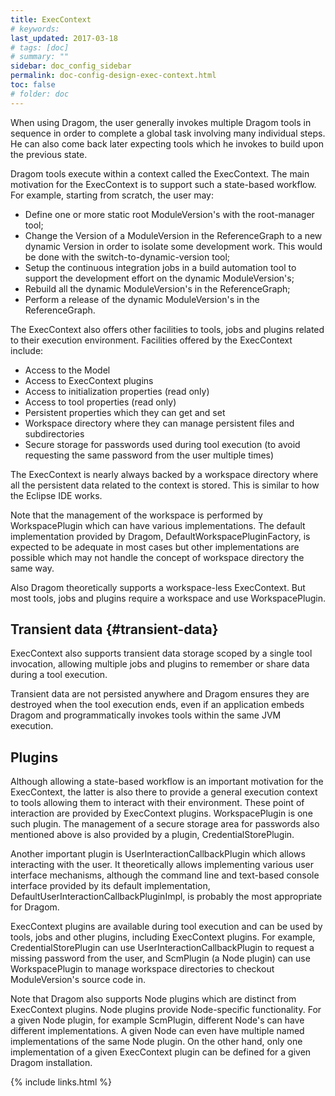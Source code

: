 ```yaml
---
title: ExecContext
# keywords:
last_updated: 2017-03-18
# tags: [doc]
# summary: ""
sidebar: doc_config_sidebar
permalink: doc-config-design-exec-context.html
toc: false
# folder: doc
---
```


When using Dragom, the user generally invokes multiple Dragom tools in sequence
in order to complete a global task involving many individual steps. He can also
come back later expecting tools which he invokes to build upon the previous
state.

Dragom tools execute within a context called the ExecContext. The main
motivation for the ExecContext is to support such a state-based workflow. For
example, starting from scratch, the user may:

- Define one or more static root ModuleVersion's with the root-manager tool;
- Change the Version of a ModuleVersion in the ReferenceGraph to a new dynamic
  Version in order to isolate some development work. This would be done with
  the switch-to-dynamic-version tool;
- Setup the continuous integration jobs in a build automation tool to support
  the development effort on the dynamic ModuleVersion's;
- Rebuild all the dynamic ModuleVersion's in the ReferenceGraph;
- Perform a release of the dynamic ModuleVersion's in the ReferenceGraph.

The ExecContext also offers other facilities to tools, jobs and plugins
related to their execution environment. Facilities offered by the ExecContext
include:

- Access to the Model
- Access to ExecContext plugins
- Access to initialization properties (read only)
- Access to tool properties (read only)
- Persistent properties which they can get and set
- Workspace directory where they can manage persistent files and subdirectories
- Secure storage for passwords used during tool execution (to avoid requesting
  the same password from the user multiple times)

The ExecContext is nearly always backed by a workspace directory where all the
persistent data related to the context is stored. This is similar to how the
Eclipse IDE works.

Note that the management of the workspace is performed by WorkspacePlugin which
can have various implementations. The default implementation provided by
Dragom, DefaultWorkspacePluginFactory, is expected to be adequate in most cases
but other implementations are possible which may not handle the concept of
workspace directory the same way.

Also Dragom theoretically supports a workspace-less ExecContext. But most
tools, jobs and plugins require a workspace and use WorkspacePlugin.

Transient data {#transient-data}
--------------

ExecContext also supports transient data storage scoped by a single tool
invocation, allowing multiple jobs and plugins to remember or share data during
a tool execution.

Transient data are not persisted anywhere and Dragom ensures they are destroyed
when the tool execution ends, even if an application embeds Dragom and
programmatically invokes tools within the same JVM execution.

Plugins
-------

Although allowing a state-based workflow is an important motivation for the
ExecContext, the latter is also there to provide a general execution context to
tools allowing them to interact with their environment. These point of
interaction are provided by ExecContext plugins. WorkspacePlugin is one such
plugin. The management of a secure storage area for passwords also mentioned
above is also provided by a plugin, CredentialStorePlugin.

Another important plugin is UserInteractionCallbackPlugin which allows
interacting with the user. It theoretically allows implementing various user
interface mechanisms, although the command line and text-based console
interface provided by its default implementation,
DefaultUserInteractionCallbackPluginImpl, is probably the most appropriate for
Dragom.

ExecContext plugins are available during tool execution and can be used by
tools, jobs and other plugins, including ExecContext plugins. For example,
CredentialStorePlugin can use UserInteractionCallbackPlugin to request a
missing password from the user, and ScmPlugin (a Node plugin) can use
WorkspacePlugin to manage workspace directories to checkout ModuleVersion's
source code in.

Note that Dragom also supports Node plugins which are distinct from ExecContext
plugins. Node plugins provide Node-specific functionality. For a given Node
plugin, for example ScmPlugin, different Node's can have different
implementations. A given Node can even have multiple named implementations of
the same Node plugin. On the other hand, only one implementation of a given
ExecContext plugin can be defined for a given Dragom installation.

{% include links.html %}
